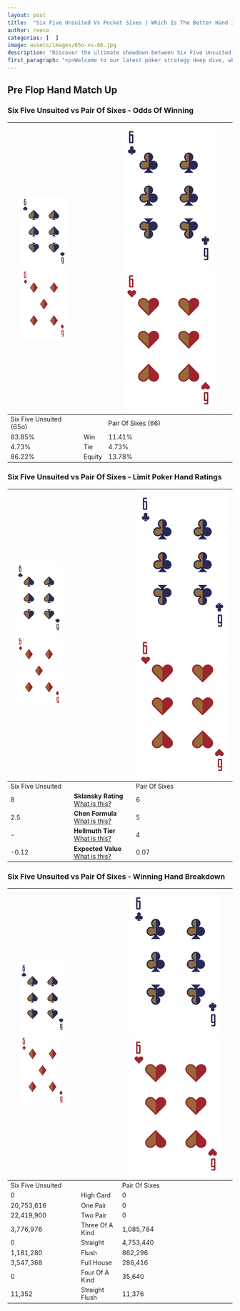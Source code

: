 ```yaml
---
layout: post
title:  "Six Five Unsuited Vs Pocket Sixes | Which Is The Better Hand In Poker? A Complete Guide"
author: reece
categories: [  ]
image: assets/images/65o-vs-66.jpg
description: "Discover the ultimate showdown between Six Five Unsuited and Pair Of Sixes in poker! Uncover the odds, strategies, and scenarios where one hand triumphs over the other. Get ready to up your poker game with this thrilling analysis."
first_paragraph: "<p>Welcome to our latest poker strategy deep dive, where we're pitting two distinct hands against each other in a high-stakes showdown: Six Five Unsuited vs Pair Of Sixes.</p><p>In the dynamic world of poker, every decision counts, and knowing which hand holds the upper hand is key to your success at the table.</p><p>In this article, we'll dissect these two hands, explore the scenarios where one dominates the other, and equip you with the knowledge to make strategic choices that can tip the odds in your favor.</p><p>Get ready to unravel the intriguing dynamics of these poker hands and elevate your game to new heights.</p>"
---
```




[comment]: # (sp0)

## Pre Flop Hand Match Up

<div class="table hand-ratings" markdown="1"> 



### Six Five Unsuited vs Pair Of Sixes - Odds Of Winning


    
| ![image info](assets/images/hand1/6.png) ![image info](assets/images/hand1/5o.png) |  | ![image info](assets/images/hand2/6.png) ![image info](assets/images/hand2/6o.png) |
| -------- | -------- | -------- |
| Six Five Unsuited (65o) |  | Pair Of Sixes (66) |
| 83.85% | Win | 11.41% |
| 4.73% | Tie | 4.73% |
| 86.22% | Equity | 13.78% |




[comment]: # (sp1)



### Six Five Unsuited vs Pair Of Sixes - Limit Poker Hand Ratings


    
| ![image info](assets/images/hand1/6.png) ![image info](assets/images/hand1/5o.png) |  | ![image info](assets/images/hand2/6.png) ![image info](assets/images/hand2/6o.png) |
| -------- | -------- | -------- |
| Six Five Unsuited |  | Pair Of Sixes |
| 8 | **Sklansky Rating** [What is this?](/sklansky-rating-explained) | 6 |
| 2.5 | **Chen Formula** [What is this?](/chen-formula-explained) | 5 |
| - | **Hellmuth Tier** [What is this?](/Hellmuth-tier-explained) | 4 |
| -0.12 | **Expected Value** [What is this?](/expected-value-explained) | 0.07 |




[comment]: # (sp2)



### Six Five Unsuited vs Pair Of Sixes - Winning Hand Breakdown


    
| ![image info](assets/images/hand1/6.png) ![image info](assets/images/hand1/5o.png) |  | ![image info](assets/images/hand2/6.png) ![image info](assets/images/hand2/6o.png) |
| -------- | -------- | -------- |
| Six Five Unsuited |  | Pair Of Sixes |
| 0 | High Card | 0 |
| 20,753,616 | One Pair | 0 |
| 22,419,900 | Two Pair | 0 |
| 3,776,976 | Three Of A Kind | 1,085,784 |
| 0 | Straight | 4,753,440 |
| 1,181,280 | Flush | 862,296 |
| 3,547,368 | Full House | 286,416 |
| 0 | Four Of A Kind | 35,640 |
| 11,352 | Straight Flush | 11,376 |




[comment]: # (sp3)



</div>

[comment]: # (sp4)



[comment]: # (sp5)


